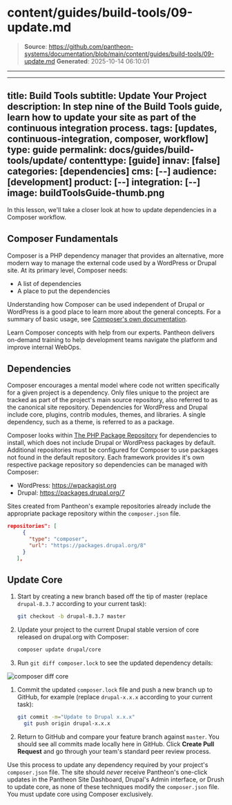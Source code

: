 # content/guides/build-tools/09-update.md

> **Source**: https://github.com/pantheon-systems/documentation/blob/main/content/guides/build-tools/09-update.md
> **Generated**: 2025-10-14 06:10:01

---

---
title: Build Tools
subtitle: Update Your Project
description: In step nine of the Build Tools guide, learn how to update your site as part of the continuous integration process.
tags: [updates, continuous-integration, composer, workflow]
type: guide
permalink: docs/guides/build-tools/update/
contenttype: [guide]
innav: [false]
categories: [dependencies]
cms: [--]
audience: [development]
product: [--]
integration: [--]
image: buildToolsGuide-thumb.png
---

In this lesson, we'll take a closer look at how to update dependencies in a Composer workflow.

<Accordion title="Composer" id="understand-composer" icon="lightbulb">

## Composer Fundamentals

Composer is a PHP dependency manager that provides an alternative, more modern way to manage the external code used by a WordPress or Drupal site. At its primary level, Composer needs:

- A list of dependencies
- A place to put the dependencies

Understanding how Composer can be used independent of Drupal or WordPress is a good place to learn more about the general concepts. For a summary of basic usage, see [Composer's own documentation](https://getcomposer.org/doc/01-basic-usage.md).

<Enablement title="Automation Training" link="https://pantheon.io/learn-pantheon?docs">

Learn Composer concepts with help from our experts. Pantheon delivers on-demand training to help development teams navigate the platform and improve internal WebOps.

</Enablement>

## Dependencies

Composer encourages a mental model where code not written specifically for a given project is a dependency. Only files unique to the project are tracked as part of the project's main source repository, also referred to as the canonical site repository. Dependencies for WordPress and Drupal include core, plugins, contrib modules, themes, and libraries. A single dependency, such as a theme, is referred to as a package.

Composer looks within [The PHP Package Repository](https://packagist.org/) for dependencies to install, which does not include Drupal or WordPress packages by default. Additional repositories must be configured for Composer to use packages not found in the default repository. Each framework provides it's own respective package repository so dependencies can be managed with Composer:

- WordPress: <https://wpackagist.org>
- Drupal: <https://packages.drupal.org/7>

Sites created from Pantheon's example repositories already include the appropriate package repository within the `composer.json` file.
```json
repositories": [
     {
       "type": "composer",
       "url": "https://packages.drupal.org/8"
     }
   ],
```

</Accordion>

## Update Core

1. Start by creating a new branch based off the tip of master (replace `drupal-8.3.7` according to your current task):

    ```bash
    git checkout -b drupal-8.3.7 master
    ```

1. Update your project to the current Drupal stable version of core released on drupal.org with Composer:

    ```bash
    composer update drupal/core
    ```

1. Run `git diff composer.lock` to see the updated dependency details:

  ![composer diff core](../../../images/pr-workflow/composer-lock-diff.png)

1. Commit the updated `composer.lock` file and push a new branch up to GitHub, for example (replace `drupal-x.x.x` according to your current task):

    ```bash
    git commit -m="Update to Drupal x.x.x"
      git push origin drupal-x.x.x
    ```

1. Return to GitHub and compare your feature branch against `master`. You should see all commits made locally here in GitHub. Click **Create Pull Request** and go through your team's standard peer review process.

Use this process to update any dependency required by your project's `composer.json` file. The site should *never* receive Pantheon's one-click updates in the Pantheon Site Dashboard, Drupal's Admin interface, or Drush to update core, as none of these techniques modify the `composer.json` file. You must update core using Composer exclusively.
